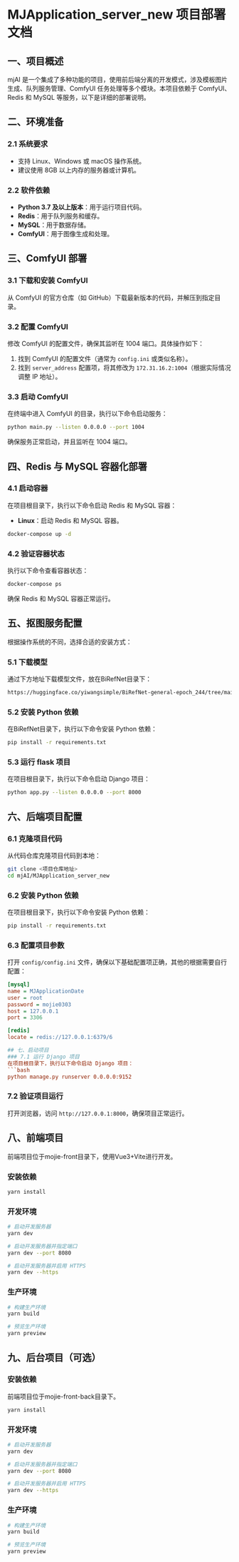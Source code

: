 # MJApplication_server_new 项目部署文档

## 一、项目概述
mjAI 是一个集成了多种功能的项目，使用前后端分离的开发模式，涉及模板图片生成、队列服务管理、ComfyUI 任务处理等多个模块。本项目依赖于 ComfyUI、Redis 和 MySQL 等服务，以下是详细的部署说明。

## 二、环境准备
### 2.1 系统要求
- 支持 Linux、Windows 或 macOS 操作系统。
- 建议使用 8GB 以上内存的服务器或计算机。

### 2.2 软件依赖
- **Python 3.7 及以上版本**：用于运行项目代码。
- **Redis**：用于队列服务和缓存。
- **MySQL**：用于数据存储。
- **ComfyUI**：用于图像生成和处理。

## 三、ComfyUI 部署
### 3.1 下载和安装 ComfyUI
从 ComfyUI 的官方仓库（如 GitHub）下载最新版本的代码，并解压到指定目录。

### 3.2 配置 ComfyUI
修改 ComfyUI 的配置文件，确保其监听在 1004 端口。具体操作如下：
1. 找到 ComfyUI 的配置文件（通常为 `config.ini` 或类似名称）。
2. 找到 `server_address` 配置项，将其修改为 `172.31.16.2:1004`（根据实际情况调整 IP 地址）。

### 3.3 启动 ComfyUI
在终端中进入 ComfyUI 的目录，执行以下命令启动服务：
```bash
python main.py --listen 0.0.0.0 --port 1004
```
确保服务正常启动，并且监听在 1004 端口。

## 四、Redis 与 MySQL 容器化部署

### 4.1 启动容器
在项目根目录下，执行以下命令启动 Redis 和 MySQL 容器：
- **Linux**：启动 Redis 和 MySQL 容器。
```bash
docker-compose up -d
```
### 4.2 验证容器状态
执行以下命令查看容器状态：
```bash
docker-compose ps
```
确保 Redis 和 MySQL 容器正常运行。

## 五、抠图服务配置
根据操作系统的不同，选择合适的安装方式：
### 5.1 下载模型
通过下方地址下载模型文件，放在BiRefNet目录下：
```bash
https://huggingface.co/yiwangsimple/BiRefNet-general-epoch_244/tree/main
```
### 5.2 安装 Python 依赖
在BiRefNet目录下，执行以下命令安装 Python 依赖：
```bash
pip install -r requirements.txt
```
### 5.3 运行 flask 项目
在项目根目录下，执行以下命令启动 Django 项目：
```bash
python app.py --listen 0.0.0.0 --port 8000
```

## 六、后端项目配置
### 6.1 克隆项目代码
从代码仓库克隆项目代码到本地：
```bash
git clone <项目仓库地址>
cd mjAI/MJApplication_server_new
```

### 6.2 安装 Python 依赖
在项目根目录下，执行以下命令安装 Python 依赖：
```bash
pip install -r requirements.txt
```

### 6.3 配置项目参数
打开 `config/config.ini` 文件，确保以下基础配置项正确，其他的根据需要自行配置：
```ini
[mysql]
name = MJApplicationDate
user = root
password = mojie0303
host = 127.0.0.1
port = 3306

[redis]
locate = redis://127.0.0.1:6379/6

## 七、启动项目
### 7.1 运行 Django 项目
在项目根目录下，执行以下命令启动 Django 项目：
```bash
python manage.py runserver 0.0.0.0:9152
```

### 7.2 验证项目运行
打开浏览器，访问 `http://127.0.0.1:8000`，确保项目正常运行。
## 八、前端项目
前端项目位于mojie-front目录下，使用Vue3+Vite进行开发。
### 安装依赖

```bash
yarn install
```

### 开发环境

```bash
# 启动开发服务器
yarn dev

# 启动开发服务器并指定端口
yarn dev --port 8080

# 启动开发服务器并启用 HTTPS
yarn dev --https
```

### 生产环境

```bash
# 构建生产环境
yarn build

# 预览生产环境
yarn preview
```
## 九、后台项目（可选）
### 安装依赖
前端项目位于mojie-front-back目录下。
```bash
yarn install
```

### 开发环境

```bash
# 启动开发服务器
yarn dev

# 启动开发服务器并指定端口
yarn dev --port 8080

# 启动开发服务器并启用 HTTPS
yarn dev --https
```

### 生产环境

```bash
# 构建生产环境
yarn build

# 预览生产环境
yarn preview
```